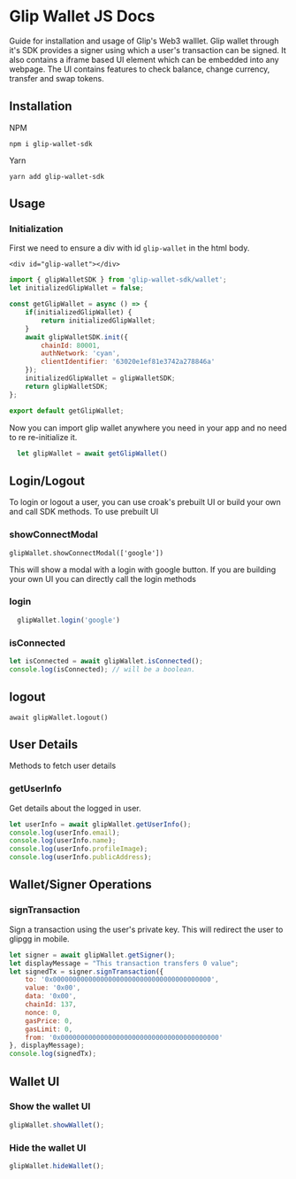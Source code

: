 # Glip Wallet JS Docs
Guide for installation and usage of Glip's Web3 walllet.
Glip wallet through it's SDK provides a signer using which a user's transaction can be signed.
It also contains a iframe based UI element which can be embedded into any webpage.
The UI contains features to check balance, change currency, transfer and swap tokens.

## Installation

NPM
```
npm i glip-wallet-sdk
```
Yarn
```
yarn add glip-wallet-sdk
```
## Usage

### Initialization
First we need to ensure a div with id `glip-wallet` in the html body.
 
```<div id="glip-wallet"></div>```

```js
import { glipWalletSDK } from 'glip-wallet-sdk/wallet';
let initializedGlipWallet = false;

const getGlipWallet = async () => {
    if(initializedGlipWallet) {
        return initializedGlipWallet;
    }
    await glipWalletSDK.init({
        chainId: 80001,
        authNetwork: 'cyan',
        clientIdentifier: '63020e1ef81e3742a278846a'
    });
    initializedGlipWallet = glipWalletSDK;
    return glipWalletSDK;
};

export default getGlipWallet;

```

Now you can import glip wallet anywhere you need in your app and no need to re re-initialize it.
```js
  let glipWallet = await getGlipWallet()
```


## Login/Logout

To login or logout a user, you can use croak's prebuilt UI or build your own and call SDK methods.
To use prebuilt UI

### showConnectModal

```glipWallet.showConnectModal(['google'])```

This will show a modal with a login with google button.
If you are building your own UI you can directly call the login methods
### login

```js
  glipWallet.login('google')
```


### isConnected

```js
let isConnected = await glipWallet.isConnected();
console.log(isConnected); // will be a boolean.
```

## logout
```await glipWallet.logout()```


## User Details
Methods to fetch user details

### getUserInfo
Get details about the logged in user.
```js
let userInfo = await glipWallet.getUserInfo();
console.log(userInfo.email);
console.log(userInfo.name);
console.log(userInfo.profileImage);
console.log(userInfo.publicAddress);
```
<!---
### getWalletId
Get the Glip walletID of the logged in user, You can use this to transfer NFT to some other user.
```
let walletId = glipWallet.getWalletId()
```
--->
## Wallet/Signer Operations
### signTransaction
Sign a transaction using the user's private key. This will redirect the user to glipgg in mobile.
```js
let signer = await glipWallet.getSigner();
let displayMessage = "This transaction transfers 0 value";
let signedTx = signer.signTransaction({
    to: '0x0000000000000000000000000000000000000000',
    value: '0x00',
    data: '0x00',
    chainId: 137,
    nonce: 0,
    gasPrice: 0,
    gasLimit: 0,
    from: '0x0000000000000000000000000000000000000000'
}, displayMessage);
console.log(signedTx);
```
## Wallet UI
### Show the wallet UI
```js
glipWallet.showWallet();
```

### Hide the wallet UI
```js
glipWallet.hideWallet();
```

<!---
## NFT Fetch/Transfer Methods

Methods to manage user's NFTs

### fetchNFTs
Get list of user's NFTs

```
let nfts = glipWallet.fetchNFTs()
```


### transferNFT
Transfer a NFT from the wallet of one user to another user.
```
glipWallet.transferNFT(walletIdTo,  nftId,  amount);
```
### createSellOrder

Start a sell order for token from the wallet. P2P sale.
```
glipWallet.createSellOrder(nftId,  amount,  currencyId,  currencyAmount);
```
### createBuyOrder
Make a buy order from the wallet

```
glipWallet.createBuyOrder(nftId, nftAmount, currencyId, currencyAmount);
```
-->
